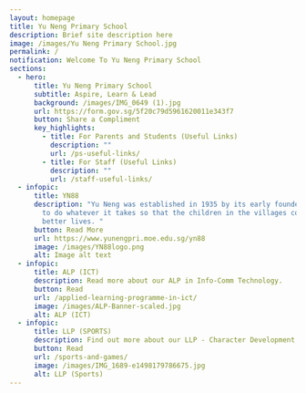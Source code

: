 ```yaml
---
layout: homepage
title: Yu Neng Primary School
description: Brief site description here
image: /images/Yu Neng Primary School.jpg
permalink: /
notification: Welcome To Yu Neng Primary School
sections:
  - hero:
      title: Yu Neng Primary School
      subtitle: Aspire, Learn & Lead
      background: /images/IMG_0649 (1).jpg
      url: https://form.gov.sg/5f20c79d5961620011e343f7
      button: Share a Compliment
      key_highlights:
        - title: For Parents and Students (Useful Links)
          description: ""
          url: /ps-useful-links/
        - title: For Staff (Useful Links)
          description: ""
          url: /staff-useful-links/
  - infopic:
      title: YN88
      description: "Yu Neng was established in 1935 by its early founders with the aim
        to do whatever it takes so that the children in the villages could have
        better lives. "
      button: Read More
      url: https://www.yunengpri.moe.edu.sg/yn88
      image: /images/YN88logo.png
      alt: Image alt text
  - infopic:
      title: ALP (ICT)
      description: Read more about our ALP in Info-Comm Technology.
      button: Read
      url: /applied-learning-programme-in-ict/
      image: /images/ALP-Banner-scaled.jpg
      alt: ALP (ICT)
  - infopic:
      title: LLP (SPORTS)
      description: Find out more about our LLP - Character Development Through Sports.
      button: Read
      url: /sports-and-games/
      image: /images/IMG_1689-e1498179786675.jpg
      alt: LLP (Sports)
---
```

